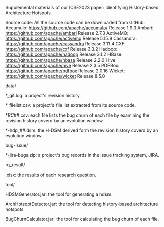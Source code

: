 Supplemental materials of our ICSE2023 paper: Identifying History-based Architecture Hotspots

Source code: All the source code can be downloaded from GitHub:
Accumulo: https://github.com/apache/accumulo/   Release 1.9.3
Ambari: https://github.com/apache/ambari		Release 2.7.3
ActiveMQ: https://github.com/apache/activemq	Release 5.15.9
Cassandra: https://github.com/apache/cassandra	Release 3.11.4
CXF: https://github.com/apache/cxf				Release 3.3.2
Hadoop: https://github.com/apache/hadoop		Release 3.1.2
HBase: https://github.com/apache/hbase			Release 2.2.0
Hive: https://github.com/apache/hive			Release 2.3.5
PDFBox: https://github.com/apache/pdfbox		Release 2.0.16
Wicket: https://github.com/apache/wicket		Release 8.5.0


data/

*_git.log: a project's revision history.

*_filelist.csv: a project's file list extracted from its source code.

*_BC_##.csv: each file lists the bug churn of each file by examining the revision history coverd by an evolution window. 

*-hdp_##.dsm: the H-DSM derived form the revision history coverd by an evolution window. 


bug-issue/

*-jira-bugs.zip: a project's bug records in the issue tracking system, JIRA.


rq_result/

.xlsx: the results of each research question.

tool/

HDSMGenerator.jar: the tool for generating a hdsm.

ArchHotsoptDetector.jar: the tool for detecting history-based architecture hotspots.

BugChurnCalculator.jar: the tool for calculating the bug churn of each file.

